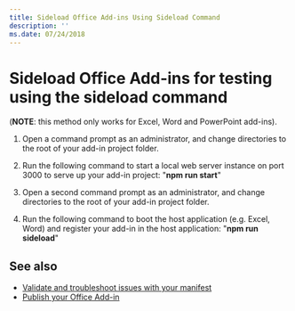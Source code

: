 ```yaml
---
title: Sideload Office Add-ins Using Sideload Command
description: ''
ms.date: 07/24/2018
---
```


# Sideload Office Add-ins for testing using the **sideload command**
 (**NOTE**: this method only works for Excel, Word and PowerPoint add-ins).

1. Open a command prompt as an administrator, and change directories to the root of your add-in project folder.

2. Run the following command to start a local web server instance on port 3000 to serve up your add-in project: "**npm run start**"

3. Open a second command prompt as an administrator, and change directories to the root of your add-in project folder.

4. Run the following command to boot the host application (e.g. Excel, Word) and register your add-in in the host application: "**npm run sideload**"

## See also

- [Validate and troubleshoot issues with your manifest](troubleshoot-manifest.md)
- [Publish your Office Add-in](../publish/publish.md)